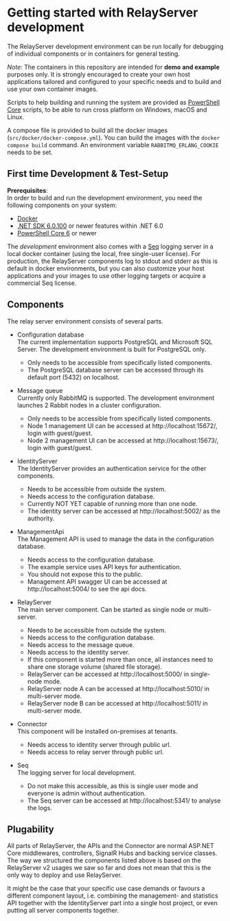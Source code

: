 # Getting started with RelayServer development

The RelayServer development environment can be run locally for debugging of individual components or in containers for
general testing.

_Note:_ The containers in this repository are intended for **demo and example** purposes only. It is strongly
encouraged to create your own host applications tailored and configured to your specific needs and to build and use
your own container images.

Scripts to help building and running the system are provided as
[PowerShell Core](https://github.com/powershell/powershell) scripts, to be able to run cross platform on Windows, macOS
and Linux.

A compose file is provided to build all the docker images (`src/docker/docker-compose.yml`). You can build the images
with the `docker compose build` command. An environment variable `RABBITMQ_ERLANG_COOKIE` needs to be set.

## First time Development & Test-Setup

__Prerequisites__:  
In order to build and run the development environment, you need the following components on your system:

- [Docker](https://www.docker.com/products/docker-desktop/)
- [.NET SDK 6.0.100](https://dotnet.microsoft.com/en-us/download/dotnet/6.0)
  or newer features within .NET 6.0
- [PowerShell Core 6](https://github.com/PowerShell/PowerShell/releases) or newer

The _development_ environment also comes with a [Seq](https://datalust.co/seq) logging server in a local docker
container (using the local, free single-user license). For production, the RelayServer components log to stdout and
stderr as this is default in docker environments, but you can also customize your host applications and your images
to use other logging targets or acquire a commercial Seq license.

## Components

The relay server environment consists of several parts.

- Configuration database  
  The current implementation supports PostgreSQL and Microsoft SQL Server. The development environment is built for
  PostgreSQL only.

   - Only needs to be accessible from specifically listed components.
   - The PostgreSQL database server can be accessed through its default port (5432) on localhost.

- Message queue  
  Currently only RabbitMQ is supported. The development environment launches 2 Rabbit nodes in a cluster configuration.

   - Only needs to be accessible from specifically listed components.
   - Node 1 management UI can be accessed at http://localhost:15672/, login with guest/guest.
   - Node 2 management UI can be accessed at http://localhost:15673/, login with guest/guest.

- IdentityServer  
  The IdentityServer provides an authentication service for the other components.

   - Needs to be accessible from outside the system.
   - Needs access to the configuration database.
   - Currently NOT YET capable of running more than one node.
   - The identity server can be accessed at http://localhost:5002/ as the authority.

- ManagementApi  
  The Management API is used to manage the data in the configuration database.

   - Needs access to the configuration database.
   - The example service uses API keys for authentication.
   - You should not expose this to the public.
   - Management API swagger UI can be accessed at http://localhost:5004/ to see the api docs.

- RelayServer  
  The main server component. Can be started as single node or multi-server.

   - Needs to be accessible from outside the system.
   - Needs access to the configuration database.
   - Needs access to the message queue.
   - Needs access to the identity server.
   - If this component is started more than once, all instances need to share one storage volume (shared file storage).
   - RelayServer can be accessed at http://localhost:5000/ in single-node mode.
   - RelayServer node A can be accessed at http://localhost:5010/ in multi-server mode.
   - RelayServer node B can be accessed at http://localhost:5011/ in multi-server mode.

- Connector  
  This component will be installed on-premises at tenants.

   - Needs access to identity server through public url.
   - Needs access to relay server through public url.

- Seq  
  The logging server for local development.

   - Do not make this accessible, as this is single user mode and everyone is admin without authentication.
   - The Seq server can be accessed at http://localhost:5341/ to analyse the logs.

## Plugability

All parts of RelayServer, the APIs and the Connector are normal ASP.NET Core middlewares, controllers, SignalR Hubs and
backing service classes. The way we structured the components listed above is based on the RelayServer v2 usages we saw
so far and does not mean that this is the only way to deploy and use RelayServer.

It might be the case that your specific use case demands or favours a different component layout, i.e. combining the
management- and statistics API together with the IdentityServer part into a single host project, or even putting all
server components together.
